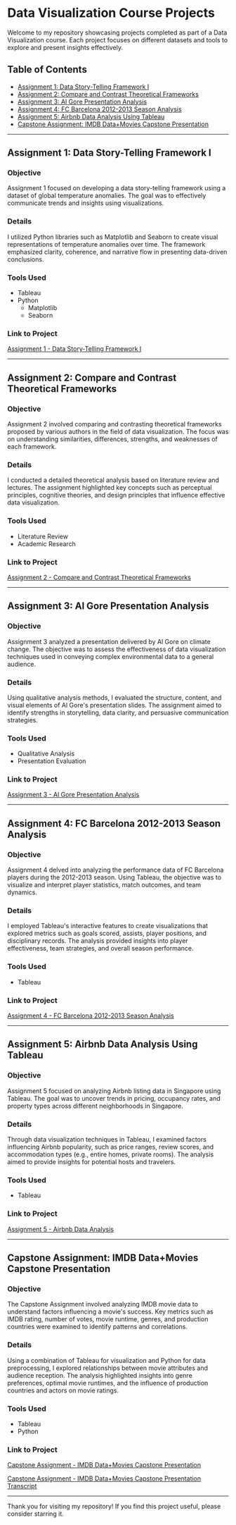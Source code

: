 # Data Visualization Course Projects

Welcome to my repository showcasing projects completed as part of a Data Visualization course. Each project focuses on different datasets and tools to explore and present insights effectively.

## Table of Contents
- [Assignment 1: Data Story-Telling Framework I](#assignment-1-data-story-telling-framework-i)
- [Assignment 2: Compare and Contrast Theoretical Frameworks](#assignment-2-compare-and-contrast-theoretical-frameworks)
- [Assignment 3: Al Gore Presentation Analysis](#assignment-3-al-gore-presentation-analysis)
- [Assignment 4: FC Barcelona 2012-2013 Season Analysis](#assignment-4-fc-barcelona-2012-2013-season-analysis)
- [Assignment 5: Airbnb Data Analysis Using Tableau](#assignment-5-airbnb-data-analysis-using-tableau)
- [Capstone Assignment: IMDB Data+Movies Capstone Presentation](#capstone-assignment-imdb-datamovies-capstone-presentation)

---

## Assignment 1: Data Story-Telling Framework I

### Objective
Assignment 1 focused on developing a data story-telling framework using a dataset of global temperature anomalies. The goal was to effectively communicate trends and insights using visualizations.

### Details
I utilized Python libraries such as Matplotlib and Seaborn to create visual representations of temperature anomalies over time. The framework emphasized clarity, coherence, and narrative flow in presenting data-driven conclusions.

### Tools Used
- Tableau
- Python
  - Matplotlib
  - Seaborn

### Link to Project
[Assignment 1 - Data Story-Telling Framework I](Assignment_1_Shin_Thant_Aung.docx)

---

## Assignment 2: Compare and Contrast Theoretical Frameworks

### Objective
Assignment 2 involved comparing and contrasting theoretical frameworks proposed by various authors in the field of data visualization. The focus was on understanding similarities, differences, strengths, and weaknesses of each framework.

### Details
I conducted a detailed theoretical analysis based on literature review and lectures. The assignment highlighted key concepts such as perceptual principles, cognitive theories, and design principles that influence effective data visualization.

### Tools Used
- Literature Review
- Academic Research

### Link to Project
[Assignment 2 - Compare and Contrast Theoretical Frameworks](Assignment_2_Shin_Thant_Aung.docx)

---

## Assignment 3: Al Gore Presentation Analysis

### Objective
Assignment 3 analyzed a presentation delivered by Al Gore on climate change. The objective was to assess the effectiveness of data visualization techniques used in conveying complex environmental data to a general audience.

### Details
Using qualitative analysis methods, I evaluated the structure, content, and visual elements of Al Gore's presentation slides. The assignment aimed to identify strengths in storytelling, data clarity, and persuasive communication strategies.

### Tools Used
- Qualitative Analysis
- Presentation Evaluation

### Link to Project
[Assignment 3 - Al Gore Presentation Analysis](Assignment_3_Shin_Thant_Aung.docx)

---

## Assignment 4: FC Barcelona 2012-2013 Season Analysis

### Objective
Assignment 4 delved into analyzing the performance data of FC Barcelona players during the 2012-2013 season. Using Tableau, the objective was to visualize and interpret player statistics, match outcomes, and team dynamics.

### Details
I employed Tableau's interactive features to create visualizations that explored metrics such as goals scored, assists, player positions, and disciplinary records. The analysis provided insights into player effectiveness, team strategies, and overall season performance.

### Tools Used
- Tableau

### Link to Project
[Assignment 4 - FC Barcelona 2012-2013 Season Analysis](Assignment_4_Shin_Thant_Aung.docx)

---

## Assignment 5: Airbnb Data Analysis Using Tableau

### Objective
Assignment 5 focused on analyzing Airbnb listing data in Singapore using Tableau. The goal was to uncover trends in pricing, occupancy rates, and property types across different neighborhoods in Singapore.

### Details
Through data visualization techniques in Tableau, I examined factors influencing Airbnb popularity, such as price ranges, review scores, and accommodation types (e.g., entire homes, private rooms). The analysis aimed to provide insights for potential hosts and travelers.

### Tools Used
- Tableau

### Link to Project
[Assignment 5 - Airbnb Data Analysis](Assignment_5_Shin_Thant_Aung.docx)

---

## Capstone Assignment: IMDB Data+Movies Capstone Presentation

### Objective
The Capstone Assignment involved analyzing IMDB movie data to understand factors influencing a movie's success. Key metrics such as IMDB rating, number of votes, movie runtime, genres, and production countries were examined to identify patterns and correlations.

### Details
Using a combination of Tableau for visualization and Python for data preprocessing, I explored relationships between movie attributes and audience reception. The analysis highlighted insights into genre preferences, optimal movie runtimes, and the influence of production countries and actors on movie ratings.

### Tools Used
- Tableau
- Python

### Link to Project

[Capstone Assignment - IMDB Data+Movies Capstone Presentation](Capstone_Shin_Thant_Aung.docx)


[Capstone Assignment - IMDB Data+Movies Capstone Presentation Transcript](Capstone_Shin_Thant_Aung_Transcript.pdf)

---

Thank you for visiting my repository! If you find this project useful, please consider starring it.
